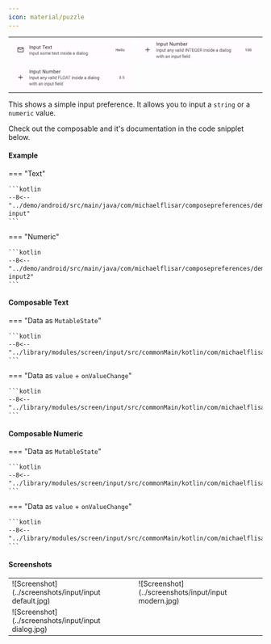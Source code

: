 ```yaml
---
icon: material/puzzle
---
```


|                                                          |                                                         |
|----------------------------------------------------------|---------------------------------------------------------|
| ![Screenshot](../screenshots/previews/input-text1.jpg)   | ![Screenshot](../screenshots/previews/input-number1.jpg) |
| ![Screenshot](../screenshots/previews/input-number2.jpg) | |

This shows a simple input preference. It allows you to input a `string` or a `numeric` value.

Check out the composable and it's documentation in the code snipplet below.

#### Example

=== "Text"

    ```kotlin
    --8<-- "../demo/android/src/main/java/com/michaelflisar/composepreferences/demo/demos/PrefScreenDemo.kt:demo-input"
    ```

=== "Numeric"

    ```kotlin
    --8<-- "../demo/android/src/main/java/com/michaelflisar/composepreferences/demo/demos/PrefScreenDemo.kt:demo-input2"
    ```

#### Composable Text

=== "Data as `MutableState`"

    ```kotlin
    --8<-- "../library/modules/screen/input/src/commonMain/kotlin/com/michaelflisar/composepreferences/screen/input/PreferenceInputText.kt:constructor"
    ```

=== "Data as `value` + `onValueChange`"

    ```kotlin
    --8<-- "../library/modules/screen/input/src/commonMain/kotlin/com/michaelflisar/composepreferences/screen/input/PreferenceInputText.kt:constructor2"
    ```

#### Composable Numeric

=== "Data as `MutableState`"

    ```kotlin
    --8<-- "../library/modules/screen/input/src/commonMain/kotlin/com/michaelflisar/composepreferences/screen/input/PreferenceInputNumber.kt:constructor"
    ```

=== "Data as `value` + `onValueChange`"

    ```kotlin
    --8<-- "../library/modules/screen/input/src/commonMain/kotlin/com/michaelflisar/composepreferences/screen/input/PreferenceInputNumber.kt:constructor2"
    ```

#### Screenshots

|                                                       |                                                      |
|-------------------------------------------------------|------------------------------------------------------|
| ![Screenshot](../screenshots/input/input default.jpg) | ![Screenshot](../screenshots/input/input modern.jpg) |
| ![Screenshot](../screenshots/input/input dialog.jpg)  | |
